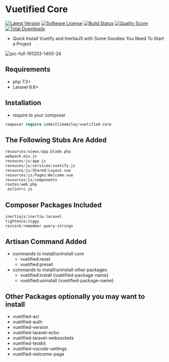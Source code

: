 # Vuetified Core

<section class="article_badges">
    <a href="https://github.com/codeitlikemiley/vuetified-core/releases"><img src="https://img.shields.io/github/release/codeitlikemiley/vuetified-core.svg?style=flat-square" alt="Latest Version"></a>
    <a href="https://github.com/codeitlikemiley/vuetified-core/blob/master/LICENSE.md"><img src="https://img.shields.io/badge/license-MIT-brightgreen.svg?style=flat-square" alt="Software License"></a>
    <a href="https://travis-ci.org/codeitlikemiley/vuetified-core"><img src="https://img.shields.io/travis/codeitlikemiley/vuetified-core/master.svg?style=flat-square" alt="Build Status"></a>
    <a href="https://scrutinizer-ci.com/g/codeitlikemiley/vuetified-core"><img src="https://img.shields.io/scrutinizer/g/codeitlikemiley/vuetified-core.svg?style=flat-square" alt="Quality Score"></a>
    <a href="https://packagist.org/packages/codeitlikemiley/vuetified-core"><img src="https://img.shields.io/packagist/dt/codeitlikemiley/vuetified-core.svg?style=flat-square" alt="Total Downloads"></a>
</section>

-   Quick Install Vuetify and InertiaJS with Some Goodies You Need To Start a Project

![pic-full-191203-1400-24](https://user-images.githubusercontent.com/28816690/70024537-61212180-15d5-11ea-8b31-584c982507ba.png)

## Requirements

-   php 7.3+
-   Laravel 6.6+

## Installation

-   require to your composer

```php
composer require codeitlikemiley/vuetified-core
```

## The Following Stubs Are Added

```php
resources/views/app.blade.php
webpack.mix.js
resouces/js/app.js
resouces/js/services/vuetify.js
resouces/js/Shared/Layout.vue
resources/js/Pages/Welcome.vue
resources/js/components
routes/web.php
.eslintrc.js
```

## Composer Packages Included

```php
inertiajs/inertia-laravel
tightenco/ziggy
reinink/remember-query-strings
```

## Artisan Command Added

-   commands to install/uninstall core
    -   vuetified:reset
    -   vuetified:preset
-   commands to install/uninstall other packages
    -   vuetified:install {vuetified-package-name}
    -   vuetified:uninstall {vuetified-package-name}

## Other Packages optionally you may want to install

-   vuetified-acl
-   vuetified-auth
-   vuetified-version
-   vuetified-laravel-echo
-   vuetified-laravel-websockets
-   vuetified-testkit
-   vuetified-vscode-settings
-   vuetified-welcome-page
